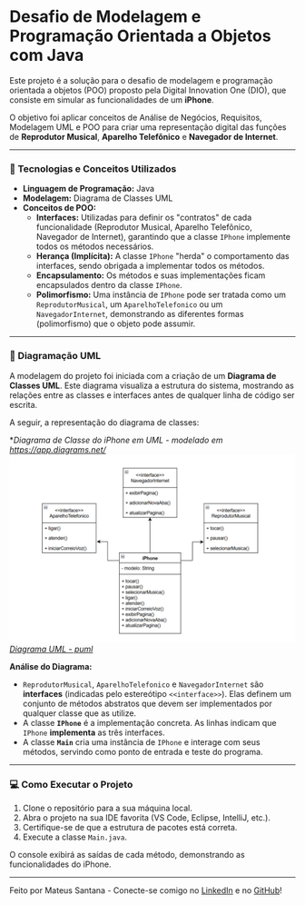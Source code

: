 # Desafio de Modelagem e Programação Orientada a Objetos com Java

Este projeto é a solução para o desafio de modelagem e programação orientada a objetos (POO) proposto pela Digital Innovation One (DIO), que consiste em simular as funcionalidades de um **iPhone**.

O objetivo foi aplicar conceitos de Análise de Negócios, Requisitos, Modelagem UML e POO para criar uma representação digital das funções de **Reprodutor Musical**, **Aparelho Telefônico** e **Navegador de Internet**.

---

### 🚀 Tecnologias e Conceitos Utilizados

* **Linguagem de Programação:** Java
* **Modelagem:** Diagrama de Classes UML
* **Conceitos de POO:**
    * **Interfaces:** Utilizadas para definir os "contratos" de cada funcionalidade (Reprodutor Musical, Aparelho Telefônico, Navegador de Internet), garantindo que a classe `IPhone` implemente todos os métodos necessários.
    * **Herança (Implícita):** A classe `IPhone` "herda" o comportamento das interfaces, sendo obrigada a implementar todos os métodos.
    * **Encapsulamento:** Os métodos e suas implementações ficam encapsulados dentro da classe `IPhone`.
    * **Polimorfismo:** Uma instância de `IPhone` pode ser tratada como um `ReprodutorMusical`, um `AparelhoTelefonico` ou um `NavegadorInternet`, demonstrando as diferentes formas (polimorfismo) que o objeto pode assumir.

---

### 📐 Diagramação UML

A modelagem do projeto foi iniciada com a criação de um **Diagrama de Classes UML**. Este diagrama visualiza a estrutura do sistema, mostrando as relações entre as classes e interfaces antes de qualquer linha de código ser escrita.

A seguir, a representação do diagrama de classes:

**Diagrama de Classe do iPhone em UML - modelado em https://app.diagrams.net/*
![](./UML/iPhone.png)
*[Diagrama UML - puml](UML/iphone.puml)*

**Análise do Diagrama:**
* `ReprodutorMusical`, `AparelhoTelefonico` e `NavegadorInternet` são **interfaces** (indicadas pelo estereótipo `<<interface>>`). Elas definem um conjunto de métodos abstratos que devem ser implementados por qualquer classe que as utilize.
* A classe **`IPhone`** é a implementação concreta. As linhas indicam que `IPhone` **implementa** as três interfaces.
* A classe **`Main`** cria uma instância de `IPhone` e interage com seus métodos, servindo como ponto de entrada e teste do programa.

---

### 💻 Como Executar o Projeto

1.  Clone o repositório para a sua máquina local.
2.  Abra o projeto na sua IDE favorita (VS Code, Eclipse, IntelliJ, etc.).
3.  Certifique-se de que a estrutura de pacotes está correta.
4.  Execute a classe `Main.java`.

O console exibirá as saídas de cada método, demonstrando as funcionalidades do iPhone.

---

Feito por Mateus Santana - Conecte-se comigo no [LinkedIn](https://www.linkedin.com/in/mateusfsantana/) e no [GitHub](https://github.com/mateusfloressantana)!
